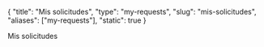 {
    "title": "Mis solicitudes",
    "type": "my-requests",
    "slug": "mis-solicitudes",
    "aliases": ["my-requests"],
    "static": true
}

Mis solicitudes
